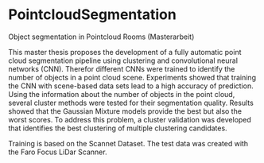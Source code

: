 # PointcloudSegmentation
Object segmentation in Pointcloud Rooms (Masterarbeit)

This master thesis proposes the development of a fully automatic point cloud
segmentation pipeline using clustering and convolutional neural networks
(CNN). Therefor different CNNs were trained to identify the number of
objects in a point cloud scene. Experiments showed that training the CNN
with scene-based data sets lead to a high accuracy of prediction. Using the
information about the number of objects in the point cloud, several cluster
methods were tested for their segmentation quality. Results showed that the
Gaussian Mixture models provide the best but also the worst scores. To
address this problem, a cluster validation was developed that identifies the
best clustering of multiple clustering candidates.


Training is based on the Scannet Dataset.
The test data was created with the Faro Focus LiDar Scanner. 

